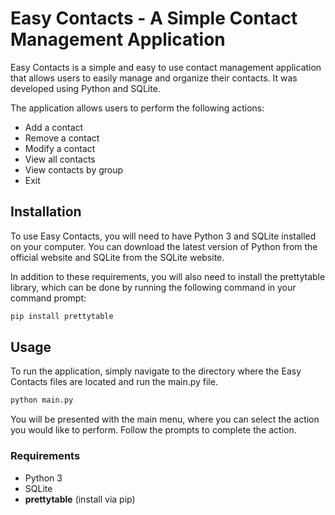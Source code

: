# Easy Contacts - A Simple Contact Management Application

Easy Contacts is a simple and easy to use contact management application that allows users to easily manage and organize their contacts. It was developed using Python and SQLite.

The application allows users to perform the following actions:

* Add a contact
* Remove a contact
* Modify a contact
* View all contacts
* View contacts by group
* Exit
## Installation

To use Easy Contacts, you will need to have Python 3 and SQLite installed on your computer. You can download the latest version of Python from the official website and SQLite from the SQLite website.

In addition to these requirements, you will also need to install the prettytable library, which can be done by running the following command in your command prompt:

```python
pip install prettytable
```

## Usage
To run the application, simply navigate to the directory where the Easy Contacts files are located and run the main.py file.

```python 
python main.py
```

You will be presented with the main menu, where you can select the action you would like to perform. Follow the prompts to complete the action.

### Requirements
* Python 3
* SQLite
* **prettytable** (install via pip)
